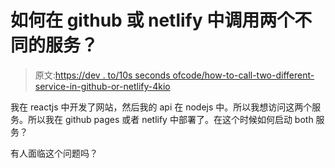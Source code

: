 # 如何在 github 或 netlify 中调用两个不同的服务？

> 原文:[https://dev . to/10s seconds ofcode/how-to-call-two-different-service-in-github-or-netlify-4kio](https://dev.to/10secondsofcode/how-to-call-two-different-service-in-github-or-netlify-4kio)

我在 reactjs 中开发了网站，然后我的 api 在 nodejs 中。所以我想访问这两个服务。所以我在 github pages 或者 netlify 中部署了。在这个时候如何启动 both 服务？

有人面临这个问题吗？